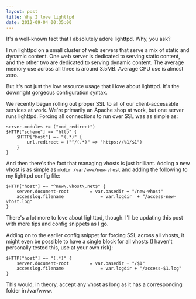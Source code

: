```yaml
---
layout: post
title: Why I love lighttpd
date: 2012-09-04 00:35:00
---
```


It's a well-known fact that I absolutely adore lighttpd. Why, you ask?

I run lighttpd on a small cluster of web servers that serve a mix of static and dynamic content. One web server is dedicated to serving static content, and the other two are dedicated to serving dynamic content. The average memory use across all three is around 3.5MB. Average CPU use is almost zero.

But it's not just the low resource usage that I love about lighttpd. It's the downright gorgeous configuration syntax.

We recently began rolling out proper SSL to all of our client-accessable services at work. We're primarily an Apache shop at work, but one server runs lighttpd. Forcing all connections to run over SSL was as simple as:

```
server.modules += ("mod_redirect")
$HTTP["scheme"] == "http" {
	$HTTP["host"] =~ "(.*)" {
		url.redirect = ("^/(.*)" => "https://%1/$1")
	}
}
```

And then there's the fact that managing vhosts is just brilliant. Adding a new vhost is as simple as `mkdir /var/www/new-vhost` and adding the following to my lighttpd config file:

```
$HTTP["host"] =~ "^new\.vhost\.net$" {
	server.document-root        = var.basedir + "/new-vhost"
	accesslog.filename              = var.logdir  + "/access-new-vhost.log"
}
```

There's a lot more to love about lighttpd, though. I'll be updating this post with more tips and config snippets as I go.

Adding on to the earlier config snippet for forcing SSL across all vhosts, it might even be possible to have a single block for all vhosts (I haven't personally tested this, use at your own risk):

```
$HTTP["host"] =~ "(.*)" {
	server.document-root        = var.basedir + "/$1"
	accesslog.filename              = var.logdir + "/access-$1.log"
}
```

This would, in theory, accept any vhost as long as it has a corresponding folder in /var/www.

